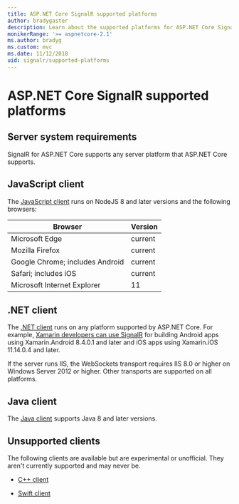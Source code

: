 ```yaml
---
title: ASP.NET Core SignalR supported platforms
author: bradygaster
description: Learn about the supported platforms for ASP.NET Core SignalR.
monikerRange: '>= aspnetcore-2.1'
ms.author: bradyg
ms.custom: mvc
ms.date: 11/12/2018
uid: signalr/supported-platforms
---
```

# ASP.NET Core SignalR supported platforms

## Server system requirements

SignalR for ASP.NET Core supports any server platform that ASP.NET Core supports.

## JavaScript client

The [JavaScript client](https://www.npmjs.com/package/@aspnet/signalr) runs on NodeJS 8 and later versions and the following browsers:

| Browser                         | Version |
| ------------------------------- | ------- |
| Microsoft Edge                  | current |
| Mozilla Firefox                 | current |
| Google Chrome; includes Android | current |
| Safari; includes iOS            | current |
| Microsoft Internet Explorer     | 11      |
 
## .NET client

The [.NET client](https://www.nuget.org/packages/Microsoft.AspNetCore.SignalR/) runs on any platform supported by ASP.NET Core. For example, [Xamarin developers can use SignalR](https://github.com/aspnet/Announcements/issues/305) for building Android apps using Xamarin.Android 8.4.0.1 and later and iOS apps using Xamarin.iOS 11.14.0.4 and later.

If the server runs IIS, the WebSockets transport requires IIS 8.0 or higher on Windows Server 2012 or higher. Other transports are supported on all platforms.

## Java client

The [Java client](https://search.maven.org/artifact/com.microsoft.aspnet/signalr) supports Java 8 and later versions.

## Unsupported clients

The following clients are available but are experimental or unofficial. They aren't currently supported and may never be.

* [C++ client](https://github.com/aspnet/SignalR/tree/master/clients/cpp)

* [Swift client](https://github.com/moozzyk/SignalR-Client-Swift)
